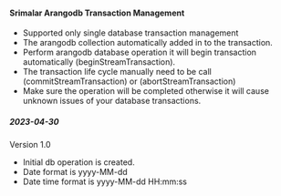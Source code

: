 #### Srimalar Arangodb Transaction Management

* Supported only single database transaction management
* The arangodb collection automatically added in to the transaction.
* Perform arangodb database operation it will begin transaction automatically (beginStreamTransaction).
* The transaction life cycle manually need to be call (commitStreamTransaction) or (abortStreamTransaction)
* Make sure the operation will be completed otherwise it will cause unknown issues of your database transactions.

##### 2023-04-30 

Version 1.0

- Initial db operation is created.
- Date format is yyyy-MM-dd
- Date time format is yyyy-MM-dd HH:mm:ss

 
